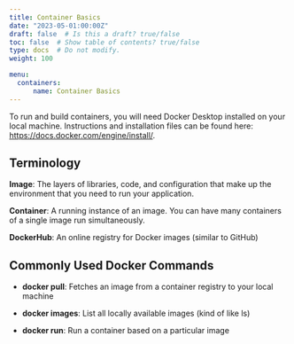 ```yaml
---
title: Container Basics
date: "2023-05-01:00:00Z"
draft: false  # Is this a draft? true/false
toc: false  # Show table of contents? true/false
type: docs  # Do not modify.
weight: 100

menu:
  containers:
      name: Container Basics
---
```


To run and build containers, you will need Docker Desktop installed on your local machine. Instructions and installation files can be found here: https://docs.docker.com/engine/install/.

## Terminology

**Image**: The layers of libraries, code, and configuration that make up the environment that you need to run your application. 

**Container**: A running instance of an image. You can have many containers of a single image run simultaneously.

**DockerHub**: An online registry for Docker images (similar to GitHub)

## Commonly Used Docker Commands

- **docker pull**: Fetches an image from a container registry to your local machine

- **docker images**: List all locally available images (kind of like ls)

- **docker run**: Run a container based on a particular image
